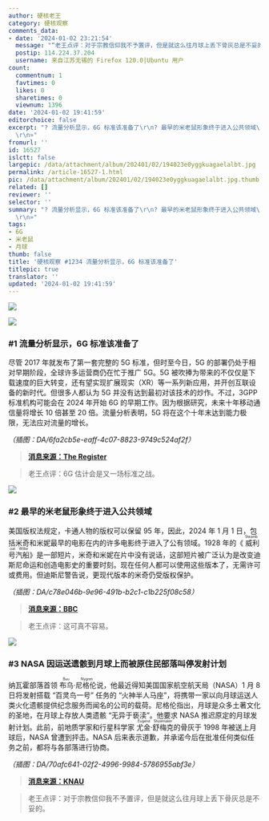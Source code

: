 ```yaml
---
author: 硬核老王
category: 硬核观察
comments_data:
- date: '2024-01-02 23:21:54'
  message: "“老王点评：对于宗教信仰我不予置评，但是就这么往月球上丢下骨灰总是不妥的。”<br />\r\n<br />\r\n——大海：！@#￥%……&amp;*（）"
  postip: 114.224.37.204
  username: 来自江苏无锡的 Firefox 120.0|Ubuntu 用户
count:
  commentnum: 1
  favtimes: 0
  likes: 0
  sharetimes: 0
  viewnum: 1396
date: '2024-01-02 19:41:59'
editorchoice: false
excerpt: "? 流量分析显示，6G 标准该准备了\r\n? 最早的米老鼠形象终于进入公共领域\r\n? NASA 因运送遗骸到月球上而被原住民部落叫停发射计划\r\n»
  \r\n»"
fromurl: ''
id: 16527
islctt: false
largepic: /data/attachment/album/202401/02/194023e0yggkuagaelalbt.jpg
permalink: /article-16527-1.html
pic: /data/attachment/album/202401/02/194023e0yggkuagaelalbt.jpg.thumb.jpg
related: []
reviewer: ''
selector: ''
summary: "? 流量分析显示，6G 标准该准备了\r\n? 最早的米老鼠形象终于进入公共领域\r\n? NASA 因运送遗骸到月球上而被原住民部落叫停发射计划\r\n»
  \r\n»"
tags:
- 6G
- 米老鼠
- 月球
thumb: false
title: '硬核观察 #1234 流量分析显示，6G 标准该准备了'
titlepic: true
translator: ''
updated: '2024-01-02 19:41:59'
---
```


![](/data/attachment/album/202401/02/194023e0yggkuagaelalbt.jpg)


![](/data/attachment/album/202401/02/194034guj9jzhm00w98318.png)


### #1 流量分析显示，6G 标准该准备了


尽管 2017 年就发布了第一套完整的 5G 标准，但时至今日，5G 的部署仍处于相对早期阶段，全球许多运营商仍在忙于推广 5G。5G 被吹捧为带来的不仅仅是下载速度的巨大转变，还有望实现扩展现实（XR）等一系列新应用，并开创互联设备的新时代。但很多人都认为 5G 并没有达到最初对该技术的炒作。不过，3GPP 标准机构可能会在 2024 年开始 6G 的早期工作。因为根据研究，未来十年移动通信量将增长 10 倍甚至 20 倍。流量分析表明，5G 将在这个十年末达到能力极限，无法应对流量的增长。


*（插图：DA/6fa2cb5e-eaff-4c07-8823-9749c524af2f）*



> 
> **[消息来源：The Register](https://www.theregister.com/2023/12/29/mobile_industry_looks_to_6g/)**
> 
> 
> 



> 
> 老王点评：6G 估计会是又一场标准之战。
> 
> 
> 


![](/data/attachment/album/202401/02/194049gey4sjyzepkjpdqj.png)


### #2 最早的米老鼠形象终于进入公共领域


美国版权法规定，卡通人物的版权可以保留 95 年，因此，2024 年 1 月 1 日，包括米奇和米妮最早的电影在内的许多电影终于进入了公有领域。1928 年的《<ruby> 威利号汽船 <rt>  Steamboat Willie </rt> 》是一部短片，米奇和米妮在片中没有说话，这部短片被广泛认为是改变迪斯尼命运和创造电影史的重要时刻。现在任何人都可以使用这些版本了，无需许可或费用。但迪斯尼警告说，更现代版本的米奇仍受版权保护。</ruby>


*（插图：DA/c78e046b-9e96-491b-b2c1-c1b225f08c58）*



> 
> **[消息来源：BBC](https://www.bbc.co.uk/news/entertainment-arts-67833411)**
> 
> 
> 



> 
> 老王点评：这可真不容易。
> 
> 
> 


![](/data/attachment/album/202401/02/194140nhb6wgbmhcbcbhda.png)


### #3 NASA 因运送遗骸到月球上而被原住民部落叫停发射计划


纳瓦霍部落首领 <ruby> 布乌·尼格伦 <rt>  Buu Nygren </rt></ruby> 说，他最近得知美国国家航空航天局（NASA）1 月 8 日将发射搭载 “百灵鸟一号” 任务的 “火神半人马座”，将携带一家以向月球运送人类火化遗骸提供纪念服务而闻名的公司的载荷。尼格伦指出，月球是众多土著文化的圣地，在月球上存放人类遗骸 “无异于亵渎”。他要求 NASA 推迟原定的月球发射计划。此前，前地质学家和行星科学家 <ruby> 尤金·舒梅克 <rt>  Eugene Shoemaker </rt></ruby> 的骨灰于 1998 年被送上月球后，NASA 曾遭到抨击。NASA 后来表示道歉，并承诺今后在批准任何类似任务之前，都将与各部落进行协商。


*（插图：DA/70afc641-02f2-4996-9984-5786955abf3e）*



> 
> **[消息来源：KNAU](https://www.knau.org/knau-and-arizona-news/2023-12-28/navajo-nation-president-asks-nasa-to-delay-moon-launch-over-possible-human-remains)**
> 
> 
> 



> 
> 老王点评：对于宗教信仰我不予置评，但是就这么往月球上丢下骨灰总是不妥的。
> 
> 
>